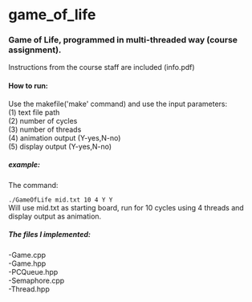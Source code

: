 # game_of_life
<h3>Game of Life, programmed in multi-threaded way (course assignment).</h3>

Instructions from the course staff are included (info.pdf)
<br>
<h4>
How to run:
</h4>
Use the makefile('make' command) and use the input parameters:
<br>
(1) text file path
<br>
(2) number of cycles
<br>
(3) number of threads
<br>
(4) animation output (Y-yes,N-no)
<br>
(5) display output (Y-yes,N-no)
<br>
<h5>
example:
</h5>
The command:<br><code>
./GameOfLife mid.txt 10 4 Y Y </code><br>
Will use mid.txt as starting board, run for 10 cycles using 4 threads and display output as animation. 
<h5>
The files I implemented:
</h5>
-Game.cpp<br>
-Game.hpp<br>
-PCQueue.hpp<br>
-Semaphore.cpp<br>
-Thread.hpp<br>
<br>
